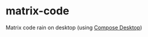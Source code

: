 # matrix-code
Matrix code rain on desktop (using [Compose Desktop](https://github.com/JetBrains/compose-jb/tree/master/tutorials/Getting_Started))
